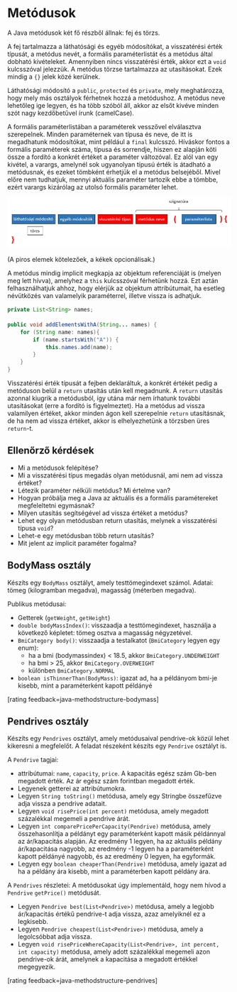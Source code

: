 # Metódusok

A Java metódusok két fő részből állnak: fej és törzs.

A fej tartalmazza a láthatósági és egyéb módosítókat, a visszatérési érték típusát, a metódus nevét, a formális paraméterlistát és a metódus által dobható kivételeket. Amennyiben nincs visszatérési érték, akkor ezt a `void` kulcsszóval jelezzük. A metódus törzse tartalmazza az utasításokat.  Ezek mindig a `{}` jelek közé kerülnek.

Láthatósági módosító a `public`, `protected` és `private`, mely meghatározza, hogy mely más osztályok férhetnek hozzá a metódushoz. A metódus neve lehetőleg ige legyen, és ha több szóból áll, akkor az elsőt kivéve minden szót nagy kezdőbetűvel írunk (camelCase).

A formális paraméterlistában a paraméterek vesszővel elválasztva szerepelnek. Minden paraméternek van típusa és neve, de itt is megadhatunk módosítókat, mint például a `final` kulcsszó. Híváskor fontos a formális paraméterek száma, típusa és sorrendje, hiszen ez alapján köti össze a fordító a konkrét értéket a paraméter változóval. Ez alól van egy kivétel, a varargs, amelynél sok ugyanolyan típusú érték is átadható a metódusnak, és ezeket tömbként érhetjük el a metódus belsejéből. Mivel előre nem tudhatjuk, mennyi aktuális paraméter tartozik ebbe a tömbbe, ezért varargs kizárólag az utolsó formális paraméter lehet.

![Metódus szerkezete](images/method_signature.png)

(A piros elemek kötelezőek, a kékek opcionálisak.)

A metódus mindig implicit megkapja az objektum referenciáját is (melyen meg lett hívva), amelyhez a `this` kulcsszóval férhetünk hozzá. Ezt aztán felhasználhatjuk ahhoz, hogy elérjük az objektum attribútumait, ha esetleg névütközés van valamelyik paraméterrel, illetve vissza is adhatjuk.

```java
private List<String> names;

public void addElementsWithA(String... names) {
    for (String name: names){
        if (name.startsWith("A")) {
            this.names.add(name);
        }
    }
}
```

Visszatérési érték típusát a fejben deklaráltuk, a konkrét értékét pedig a metóduson belül a `return` utasítás után kell megadnunk. A `return` utasítás azonnal kiugrik a metódusból, így utána már nem írhatunk további utasításokat (erre a fordító is figyelmeztet). Ha a metódus ad vissza valamilyen értéket, akkor minden ágon kell szerepelnie `return` utasításnak, de ha nem ad vissza értéket, akkor is elhelyezhetünk a törzsben üres `return`-t.

## Ellenőrző kérdések

* Mi a metódusok felépítése?
* Mi a visszatérési típus megadás olyan metódusnál, ami nem ad vissza értéket?
* Létezik paraméter nélküli metódus? Mi értelme van?
* Hogyan próbálja meg a Java az aktuális és a formális paramétereket megfeleltetni egymásnak?
* Milyen utasítás segítségével ad vissza értéket a metódus?
* Lehet egy olyan metódusban return utasítás, melynek a visszatérési típusa `void`?
* Lehet-e egy metódusban több return utasítás?
* Mit jelent az implicit paraméter fogalma?

## BodyMass osztály

Készíts egy `BodyMass` osztályt, amely testtömegindexet számol.
Adatai: tömeg (kilogramban megadva), magasság (méterben megadva).

Publikus metódusai:

* Getterek (`getWeight`, `getHeight`)
* `double bodyMassIndex()`: visszaadja a testtömegindexet,
használja a következő képletet: tömeg osztva a magasság négyzetével.
* `BmiCategory body()`: visszaadja a testalkatot (`BmiCategory` legyen egy enum):
    * ha a bmi (bodymassindex) < 18.5, akkor `BmiCategory.UNDERWEIGHT`
    * ha bmi > 25, akkor `BmiCategory.OVERWEIGHT`
    * különben `BmiCategory.NORMAL`
* `boolean isThinnerThan(BodyMass)`: igazat ad, ha a példányom bmi-je kisebb,
mint a paraméterként kapott példányé

[rating feedback=java-methodstructure-bodymass]

## Pendrives osztály

Készíts egy `Pendrives` osztályt, amely metódusaival pendrive-ok közül lehet kikeresni a megfelelőt.
A feladat részeként készíts egy `Pendrive` osztályt is.

A `Pendrive` tagjai:

* attribútumai: `name`, `capacity`, `price`. A kapacitás egész szám Gb-ben megadott érték. Az ár egész szám forintban megadott érték.
* Legyenek getterei az attribútumokra.
* Legyen `String toString()` metódusa, amely egy Stringbe összefűzve adja vissza a pendrive adatait.
* Legyen `void risePrice(int percent)` metódusa, amely megadott százalékkal megemeli a pendrive árát.
* Legyen `int comparePricePerCapacity(Pendrive)` metódusa, amely összehasonlítja a példányt egy paraméterként kapott másik
példánnyal az ár/kapacitás alapján. Az eredmény 1 legyen, ha az aktuális példány ár/kapacitása nagyobb, az eredmény -1 legyen
ha a paraméterként kapott példányé nagyobb, és az eredmény 0 legyen, ha egyformák.
* Legyen egy `boolean cheaperThan(Pendrive)` metódusa, amely igazat ad ha a példány ára kisebb, mint a paraméterben kapott példány ára.

A `Pendrives` részletei: A metódusokat úgy implementáld, hogy nem hívod a `Pendrive` `getPrice()` metódusát.

* Legyen `Pendrive best(List<Pendrive>)` metódusa, amely a legjobb ár/kapacitás értékű pendrive-t adja vissza, azaz amelyiknél ez a legkisebb.
* Legyen `Pendrive cheapest(List<Pendrive>)` metódusa, amely a legolcsóbbat adja vissza.
* Legyen `void risePriceWhereCapacity(List<Pendrive>, int percent, int capacity)` metódusa, amely adott százalékkal megemeli azon pendrive-ok
árát, amelynek a kapacitása a megadott értékkel megegyezik.

[rating feedback=java-methodstructure-pendrives]
